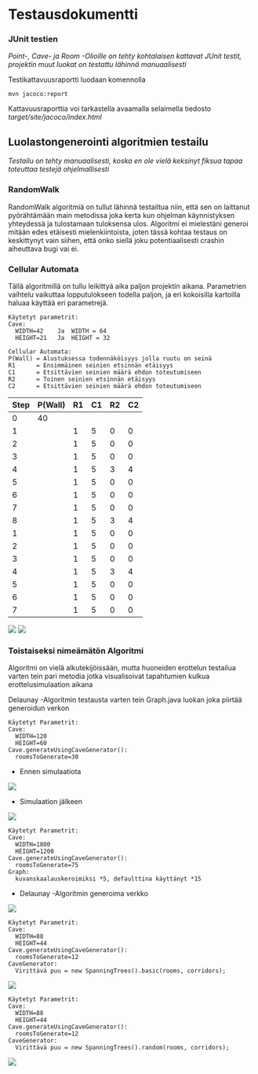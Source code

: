 # Testausdokumentti

### JUnit testien 
*Point-, Cave- ja Room -Olioille on tehty kohtalaisen kattavat JUnit testit,
projektin muut luokat on testattu lähinnä manuaalisesti*

Testikattavuusraportti luodaan komennolla

```
mvn jacoco:report
```

Kattavuusraporttia voi tarkastella avaamalla selaimella tiedosto _target/site/jacoco/index.html_

## Luolastongenerointi algoritmien testailu
*Testailu on tehty manuaalisesti, koska en ole vielä keksinyt fiksua tapaa toteuttaa testejä ohjelmallisesti*

### RandomWalk

RandomWalk algoritmiä on tullut lähinnä testailtua niin, että sen on laittanut pyörähtämään main metodissa 
joka kerta kun ohjelman käynnistyksen yhteydessä ja tulostamaan tuloksensa ulos. Algoritmi ei mielestäni generoi
mitään edes etäisesti mielenkiintoista, joten tässä kohtaa testaus on keskittynyt vain siihen, että onko siellä joku potentiaalisesti
crashin aiheuttava bugi vai ei.

### Cellular Automata
Tällä algoritmillä on tullu leikittyä aika paljon projektin aikana. Parametrien vaihtelu vaikuttaa lopputulokseen todella paljon,
ja eri kokoisilla kartoilla haluaa käyttää eri parametrejä.
```
Käytetyt parametrit:
Cave:
  WIDTH=42    Ja  WIDTH = 64
  HEIGHT=21   Ja  HEIGHT = 32

Cellular Automata:
P(Wall) = Alustuksessa todennäköisyys jolla ruutu on seinä
R1      = Ensimmäinen seinien etsinnän etäisyys
C1      = Etsittävien seinien määrä ehdon toteutumiseen
R2      = Toinen seinien etsinnän etäisyys
C2      = Etsittävien seinien määrä ehdon toteutumiseen
```

|Step|P(Wall)|R1|C1|R2|C2|
|---|---|---|---|---|---|
|0|40|||||
|1||1|5|0|0|
|2||1|5|0|0|
|3||1|5|0|0|
|4||1|5|3|4|
|5||1|5|0|0|
|6||1|5|0|0|
|7||1|5|0|0|
|8||1|5|3|4|
|1||1|5|0|0|
|2||1|5|0|0|
|3||1|5|0|0|
|4||1|5|3|4|
|5||1|5|0|0|
|6||1|5|0|0|
|7||1|5|0|0|

<img src="https://github.com/KalliMiika/luolastogeneraattori/blob/master/dokumentaatio/images/cellularautomatasmall.png"/>    <img src="https://github.com/KalliMiika/luolastogeneraattori/blob/master/dokumentaatio/images/cellularautomatabig.png"/>

### Toistaiseksi nimeämätön Algoritmi

Algoritmi on vielä alkutekijöissään, mutta huoneiden erottelun testailua varten tein pari metodia jotka visualisoivat tapahtumien kulkua erottelusimulaation aikana 

Delaunay -Algoritmin testausta varten tein Graph.java luokan joka piirtää generoidun verkon

```
Käytetyt Parametrit:
Cave:
  WIDTH=120
  HEIGHT=60
Cave.generateUsingCaveGenerator():
  roomsToGenerate=30
```
- Ennen simulaatiota
<img src="https://github.com/KalliMiika/luolastogeneraattori/blob/master/dokumentaatio/images/cavegeneratorInput.png"/>

- Simulaation jälkeen
<img src="https://github.com/KalliMiika/luolastogeneraattori/blob/master/dokumentaatio/images/cavegeneratoroutput.png"/>

```
Käytetyt Parametrit:
Cave:
  WIDTH=1800
  HEIGHT=1200
Cave.generateUsingCaveGenerator():
  roomsToGenerate=75
Graph:
  kuvanskaalauskeroimiksi *5, defaulttina käyttänyt *15
```
- Delaunay -Algoritmin generoima verkko
<img src="https://github.com/KalliMiika/luolastogeneraattori/blob/master/dokumentaatio/images/delaunay.png"/>

```
Käytetyt Parametrit:
Cave:
  WIDTH=88
  HEIGHT=44
Cave.generateUsingCaveGenerator():
  roomsToGenerate=12
CaveGenerator:
  Virittävä puu = new SpanningTrees().basic(rooms, corridors);
```
<img src="https://github.com/KalliMiika/luolastogeneraattori/blob/master/dokumentaatio/images/virittavaPuuBasic.png"/>

```
Käytetyt Parametrit:
Cave:
  WIDTH=88
  HEIGHT=44
Cave.generateUsingCaveGenerator():
  roomsToGenerate=12
CaveGenerator:
  Virittävä puu = new SpanningTrees().random(rooms, corridors);
```
<img src="https://github.com/KalliMiika/luolastogeneraattori/blob/master/dokumentaatio/images/virittavapuuRandom.png"/>
